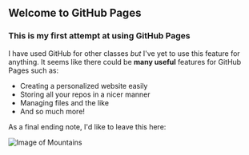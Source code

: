 ## Welcome to GitHub Pages

### This is my first attempt at using GitHub Pages

I have used GitHub for other classes *but* I've yet to use this feature for anything.
It seems like there could be **many useful** features for GitHub Pages such as:
* Creating a personalized website easily
* Storing all your repos in a nicer manner
* Managing files and the like
* And so much more!

As a final ending note, I'd like to leave this here: 

![Image of Mountains](https://d1pdyfnmzhu191.cloudfront.net/images//librariesprovider4/Photo-Video-Gallery/2014-01-12_june-mountain-groomers_853_1000px.jpg?sfvrsn=39537504_2)
